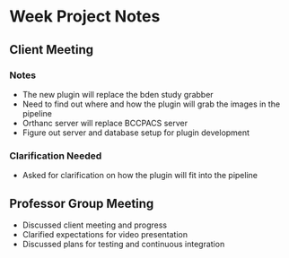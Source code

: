 # Week Project Notes

## Client Meeting
### Notes
- The new plugin will replace the bden study grabber
- Need to find out where and how the plugin will grab the images in the pipeline
- Orthanc server will replace BCCPACS server
- Figure out server and database setup for plugin development
### Clarification Needed
- Asked for clarification on how the plugin will fit into the pipeline

## Professor Group Meeting

- Discussed client meeting and progress
- Clarified expectations for video presentation
- Discussed plans for testing and continuous integration